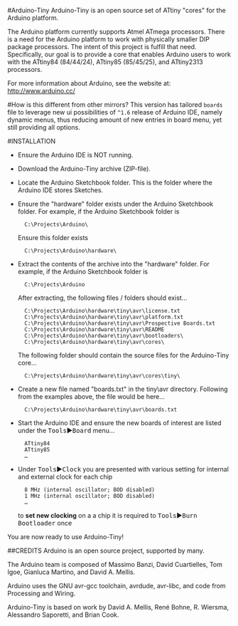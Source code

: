 #Arduino-Tiny
Arduino-Tiny is an open source set of ATtiny "cores" for the Arduino platform.

The Arduino platform currently supports Atmel ATmega processors. There is a need for the Arduino platform to work with physically smaller DIP package processors. The intent of this project is fulfill that need. Specifically, our goal is to
provide a core that enables Arduino users to work with the ATtiny84 (84/44/24), ATtiny85 (85/45/25), and ATtiny2313 processors.

For more information about Arduino, see the website at: http://www.arduino.cc/

#How is this different from other mirrors?
This version has tailored `boards` file to leverage new ui possibilities of `^1.6` release of Arduino IDE, namely dynamic menus, thus reducing amount of new entries in board menu, yet still providing all options.

#INSTALLATION
* Ensure the Arduino IDE is NOT running.
* Download the Arduino-Tiny archive (ZIP-file).
* Locate the Arduino Sketchbook folder.  This is the folder where the Arduino IDE stores Sketches.
* Ensure the "hardware" folder exists under the Arduino Sketchbook folder.  For example, if the Arduino Sketchbook folder is

        C:\Projects\Arduino\

  Ensure this folder exists

        C:\Projects\Arduino\hardware\

* Extract the contents of the archive into the "hardware" folder.  For example, if the Arduino Sketchbook folder is

        C:\Projects\Arduino

  After extracting, the following files / folders should exist...

        C:\Projects\Arduino\hardware\tiny\avr\license.txt
        C:\Projects\Arduino\hardware\tiny\avr\platform.txt
        C:\Projects\Arduino\hardware\tiny\avr\Prospective Boards.txt
        C:\Projects\Arduino\hardware\tiny\avr\README
        C:\Projects\Arduino\hardware\tiny\avr\bootloaders\
        C:\Projects\Arduino\hardware\tiny\avr\cores\

  The following folder should contain the source files for the Arduino-Tiny
  core...

        C:\Projects\Arduino\hardware\tiny\avr\cores\tiny\

* Create a new file named "boards.txt" in the tiny\avr directory.  Following 
  from the examples above, the file would be here...

        C:\Projects\Arduino\hardware\tiny\avr\boards.txt

* Start the Arduino IDE and ensure the new boards of interest are listed under
  the <kbd>Tools</kbd>▶<kbd>Board</kbd> menu...

        ATtiny84
        ATtiny85
        …

* Under <kbd>Tools</kbd>▶<kbd>Clock</kbd> you are presented with various setting for internal and
  external clock for each chip

        8 MHz (internal oscillator; BOD disabled)
        1 MHz (internal oscillator; BOD disabled)
        …

  to **set new clocking** on a a chip it is required to <kbd>Tools</kbd>▶<kbd>Burn Bootloader</kbd> once

You are now ready to use Arduino-Tiny!


##CREDITS
Arduino is an open source project, supported by many.

The Arduino team is composed of Massimo Banzi, David Cuartielles, Tom Igoe,
Gianluca Martino, and David A. Mellis.

Arduino uses the GNU avr-gcc toolchain, avrdude, avr-libc, and code from
Processing and Wiring.

Arduino-Tiny is based on work by David A. Mellis, René Bohne, R. Wiersma,
Alessandro Saporetti, and Brian Cook.
